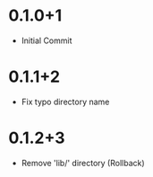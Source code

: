 # 0.1.0+1

- Initial Commit

# 0.1.1+2

- Fix typo directory name

# 0.1.2+3

-   Remove 'lib/' directory (Rollback)
